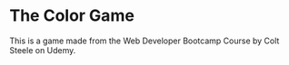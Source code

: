 # The Color Game
This is a game made from the Web Developer Bootcamp Course by Colt Steele on Udemy.

